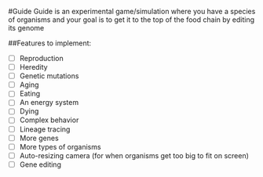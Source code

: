 #Guide
Guide is an experimental game/simulation where you have a species of organisms
and your goal is to get it to the top of the food chain by editing its genome

##Features to implement:
- [ ] Reproduction
- [ ] Heredity
- [ ] Genetic mutations
- [ ] Aging
- [ ] Eating
- [ ] An energy system
- [ ] Dying
- [ ] Complex behavior
- [ ] Lineage tracing
- [ ] More genes
- [ ] More types of organisms
- [ ] Auto-resizing camera (for when organisms get too big to fit on screen)
- [ ] Gene editing

